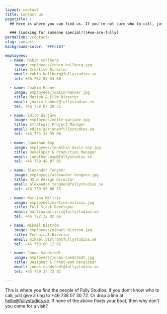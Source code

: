 ```yaml
---
layout: contact
title: Contact us
pagetitle: |
  ## Here is where you can find us. If you’re not sure who to call, just ring [+46 738 07 30 72](tel:+46738073072). Or drop a line at [hello@fullystudios.se](mailto:hello@fullystudios.se). Our doors and inboxes are always open to new friends.  

  ### [Looking for someone special?](#we-are-fully)
permalink: /contact/
slug: contact
background-color: "#FFC1B4"

employees:
  - name: Robin Kollberg
    image: employees/robin-kollberg.jpg
    title: Creative Director
    email: robin.kollberg@fullystudios.se
    tel: +46 702 53 54 60

  - name: Joakim Hanner
    image: employees/joakim-hanner.jpg
    title: Motion & Film Director
    email: joakim.hanner@fullystudios.se
    tel: +46 738 07 30 72

  - name: Edīte Garjāne
    image: employees/edite-garjane.jpg
    title: Strategic Project Manager
    email: edite.garjane@fullystudios.se
    tel: +46 723 33 95 08

  - name: Jonathan Asp
    image: employees/jonathan-davis-asp.jpg
    title: Developer & Production Manager
    email: jonathan.asp@fullystudios.se
    tel: +46 739 48 07 05 

  - name: Alexander Tengner
    image: employees/alexander-tengner.jpg
    title: UX & Design Director
    email: alexander.tengner@fullystudios.se
    tel: +46 739 58 86 73

  - name: Martina Milisic
    image: employees/martina-milisic.jpg
    title: Full Stack Developer
    email: martina.milisic@fullystudios.se
    tel: +46 722 32 02 66

  - name: Mikael Biström
    image: employees/mikael-bistrom.jpg
    title: Technical Director
    email: mikael.bistrom@fullystudios.se
    tel: +46 733 60 12 62

  - name: Jonas Sandstedt
    image: employees/jonas-sandstedt.jpg
    title: Designer & Front-end Developer
    email: jonas.sandstedt@fullystudios.se
    tel: +46 739 37 73 92

---
```


This is where you find the people of Fully Studios. If you don’t know who to call, just give a ring to +46 738 07 30 72. Or drop a line at hello@fullystudios.se. If none of the above floats your boat, then why don’t you come for a visit?
